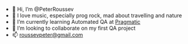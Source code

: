 - 👋 Hi, I’m @PeterRoussev
- 👀 I love music, especially prog rock, mad about travelling and nature
- 🌱 I’m currently learning Automated QA at <a href="https://pragmatic.bg/">Pragmatic</a>
- 💞️ I’m looking to collaborate on my first QA project
- 📫 roussevpeter@gmail.com

<!---
PeterRoussev/PeterRoussev is a ✨ special ✨ repository because its `README.md` (this file) appears on your GitHub profile.
You can click the Preview link to take a look at your changes.
--->
